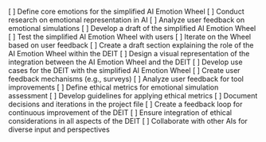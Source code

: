 [ ] Define core emotions for the simplified AI Emotion Wheel
[ ] Conduct research on emotional representation in AI
[ ] Analyze user feedback on emotional simulations
[ ] Develop a draft of the simplified AI Emotion Wheel
[ ] Test the simplified AI Emotion Wheel with users
[ ] Iterate on the Wheel based on user feedback
[ ] Create a draft section explaining the role of the AI Emotion Wheel within the DEIT
[ ] Design a visual representation of the integration between the AI Emotion Wheel and the DEIT
[ ] Develop use cases for the DEIT with the simplified AI Emotion Wheel
[ ] Create user feedback mechanisms (e.g., surveys)
[ ] Analyze user feedback for tool improvements
[ ] Define ethical metrics for emotional simulation assessment
[ ] Develop guidelines for applying ethical metrics
[ ] Document decisions and iterations in the project file
[ ] Create a feedback loop for continuous improvement of the DEIT
[ ] Ensure integration of ethical considerations in all aspects of the DEIT
[ ] Collaborate with other AIs for diverse input and perspectives
